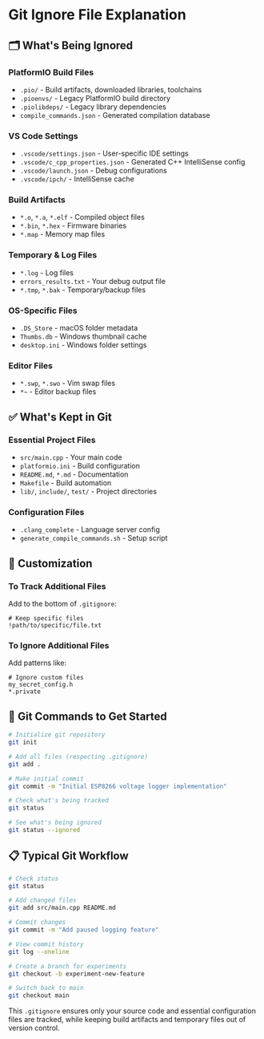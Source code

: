 # Git Ignore File Explanation

## 🗂️ What's Being Ignored

### **PlatformIO Build Files**
- `.pio/` - Build artifacts, downloaded libraries, toolchains
- `.pioenvs/` - Legacy PlatformIO build directory
- `.piolibdeps/` - Legacy library dependencies
- `compile_commands.json` - Generated compilation database

### **VS Code Settings**
- `.vscode/settings.json` - User-specific IDE settings
- `.vscode/c_cpp_properties.json` - Generated C++ IntelliSense config
- `.vscode/launch.json` - Debug configurations
- `.vscode/ipch/` - IntelliSense cache

### **Build Artifacts**
- `*.o`, `*.a`, `*.elf` - Compiled object files
- `*.bin`, `*.hex` - Firmware binaries
- `*.map` - Memory map files

### **Temporary & Log Files**
- `*.log` - Log files
- `errors_results.txt` - Your debug output file
- `*.tmp`, `*.bak` - Temporary/backup files

### **OS-Specific Files**
- `.DS_Store` - macOS folder metadata
- `Thumbs.db` - Windows thumbnail cache
- `desktop.ini` - Windows folder settings

### **Editor Files**
- `*.swp`, `*.swo` - Vim swap files
- `*~` - Editor backup files

## ✅ What's Kept in Git

### **Essential Project Files**
- `src/main.cpp` - Your main code
- `platformio.ini` - Build configuration
- `README.md`, `*.md` - Documentation
- `Makefile` - Build automation
- `lib/`, `include/`, `test/` - Project directories

### **Configuration Files**
- `.clang_complete` - Language server config
- `generate_compile_commands.sh` - Setup script

## 🔧 Customization

### **To Track Additional Files**
Add to the bottom of `.gitignore`:
```
# Keep specific files
!path/to/specific/file.txt
```

### **To Ignore Additional Files**
Add patterns like:
```
# Ignore custom files
my_secret_config.h
*.private
```

## 🎯 Git Commands to Get Started

```bash
# Initialize git repository
git init

# Add all files (respecting .gitignore)
git add .

# Make initial commit
git commit -m "Initial ESP8266 voltage logger implementation"

# Check what's being tracked
git status

# See what's being ignored
git status --ignored
```

## 📋 Typical Git Workflow

```bash
# Check status
git status

# Add changed files
git add src/main.cpp README.md

# Commit changes
git commit -m "Add paused logging feature"

# View commit history
git log --oneline

# Create a branch for experiments
git checkout -b experiment-new-feature

# Switch back to main
git checkout main
```

This `.gitignore` ensures only your source code and essential configuration files are tracked, while keeping build artifacts and temporary files out of version control.
